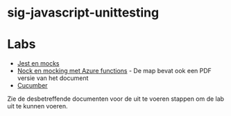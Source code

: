 # sig-javascript-unittesting

# Labs

- [Jest en mocks](./Lab%20mocken%20met%20Jest/Lab-testen-met-Jest-en-mocks.docx)
- [Nock en mocking met Azure functions](./Lab%20nock%20en%20mocking%20met%20Azure%20functions/SIG%20Unittesten%20met%20Javascript%20-%20Lab%20Mocking.docx) - De map bevat ook een PDF versie van het document
- [Cucumber](./CucumberJS/cucumberjs.docx)

Zie de desbetreffende documenten voor de uit te voeren stappen om de lab uit te kunnen voeren.
